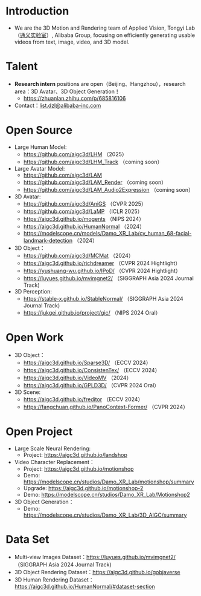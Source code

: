 # Introduction
+ We are the 3D Motion and Rendering team of Applied Vision, Tongyi Lab（[通义实验室](https://tongyi.aliyun.com/)）, Alibaba Group, focusing on efficiently generating usable videos from text, image, video, and 3D model.

# Talent
+ **Research intern** positions are open（Beijing、Hangzhou），research area：3D Avatar、3D Object Generation！
  + https://zhuanlan.zhihu.com/p/685816106
+ Contact：list.dzl@alibaba-inc.com
  
# Open Source
+ Large Human Model:
  + https://github.com/aigc3d/LHM （2025）
  + https://github.com/aigc3d/LHM_Track （coming soon）
+ Large Avatar Model:
  + https://github.com/aigc3d/LAM
  + https://github.com/aigc3d/LAM_Render （coming soon）
  + https://github.com/aigc3d/LAM_Audio2Expression （coming soon）
+ 3D Avatar:
  + https://github.com/aigc3d/AniGS （CVPR 2025）
  + https://github.com/aigc3d/LaMP （ICLR 2025）
  + https://aigc3d.github.io/mogents （NIPS 2024）
  + https://aigc3d.github.io/HumanNormal （2024）
  + https://modelscope.cn/models/Damo_XR_Lab/cv_human_68-facial-landmark-detection （2024）
+ 3D Object：
  + https://github.com/aigc3d/MCMat （2024）
  + https://aigc3d.github.io/richdreamer （CVPR 2024 Hightlight）
  + https://yushuang-wu.github.io/IPoD/ （CVPR 2024 Hightlight）
  + https://luyues.github.io/mvimgnet2/ （SIGGRAPH Asia 2024  Journal Track)
+ 3D Perception:
  + https://stable-x.github.io/StableNormal/ （SIGGRAPH Asia 2024  Journal Track)
  + https://jukgei.github.io/project/gic/ （NIPS 2024 Oral）

# Open Work
+ 3D Object：
  + https://aigc3d.github.io/Sparse3D/ （ECCV 2024） 
  + https://aigc3d.github.io/ConsistenTex/ （ECCV 2024） 
  + https://aigc3d.github.io/VideoMV （2024）
  + https://aigc3d.github.io/GPLD3D/ （CVPR 2024 Oral）
+ 3D Scene:
  + https://aigc3d.github.io/freditor （ECCV 2024）
  + https://fangchuan.github.io/PanoContext-Former/ （CVPR 2024）

# Open Project
+ Large Scale Neural Rendering:
  + Project: https://aigc3d.github.io/landshop
+ Video Character Replacement：
  + Project: https://aigc3d.github.io/motionshop
  + Demo: https://modelscope.cn/studios/Damo_XR_Lab/motionshop/summary
  + Upgrade: https://aigc3d.github.io/motionshop-2
  + Demo: https://modelscope.cn/studios/Damo_XR_Lab/Motionshop2
+ 3D Object Generation：
  + Demo: https://modelscope.cn/studios/Damo_XR_Lab/3D_AIGC/summary

# Data Set
+ Multi-view Images Dataset：https://luyues.github.io/mvimgnet2/ （SIGGRAPH Asia 2024  Journal Track)
+ 3D Object Rendering Dataset：https://aigc3d.github.io/gobjaverse
+ 3D Human Rendering Dataset：https://aigc3d.github.io/HumanNormal/#dataset-section
